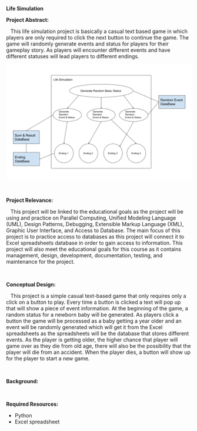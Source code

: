 <b>Life Simulation</b>

<b>Project Abstract:</b>
<p>&nbsp;&nbsp; This life simulation project is basically a casual text based game in which players are only required to click the next button to continue the game. The game will randomly generate events and status for players for their gameplay story. As players will encounter different events and have different statuses will lead players to different endings.<p>
  
 ![](https://raw.githubusercontent.com/Shuang71671/Individual-Subject-Proposal-/main/Life%20Simulation%20Project%20PNG.png)
  
</br>

<b>Project Relevance: </b>
<p>&nbsp;&nbsp; This project will be linked to the educational goals as the project will be using and practice on Parallel Computing, Unified Modeling Language (UML), Design Patterns, Debugging, Extensible Markup Language (XML), Graphic User Interface, and Access to Database. The main focus of this project is to practice access to databases as this project will connect it to Excel spreadsheets database in order to gain access to information. This project will also meet the educational goals for this course as it contains management, design, development, documentation, testing, and maintenance for the project.</p>

</br>

<b>Conceptual Design: </b>
<p>&nbsp;&nbsp; This project is a simple casual text-based game that only requires only a click on a button to play. Every time a button is clicked a text will pop up that will show a piece of event information. At the beginning of the game, a random status for a newborn baby will be generated. As players click a button the game will be processed as a baby getting a year older and an event will be randomly generated which will get it from the Excel spreadsheets as the spreadsheets will be the database that stores different events. As the player is getting older, the higher chance that player will game over as they die from old age, there will also be the possibility that the player will die from an accident. When the player dies, a button will show up for the player to start a new game.
</p>

</br>

<b>Background: </b>

</br>

<b>Required Resources: </b>
<ul>
  <li>Python</li>
  <li>Excel spreadsheet</li>
</ul>
